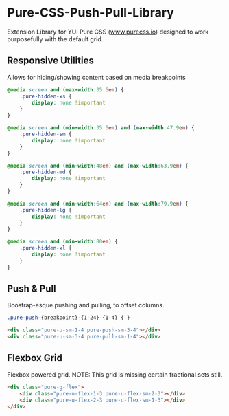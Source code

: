 # Pure-CSS-Push-Pull-Library
Extension Library for YUI Pure CSS (www.purecss.io) designed to work purposefully with the default grid.

## Responsive Utilities
Allows for hiding/showing content based on media breakpoints

```css
@media screen and (max-width:35.5em) {
    .pure-hidden-xs {
        display: none !important
    }
}

@media screen and (min-width:35.5em) and (max-width:47.9em) {
    .pure-hidden-sm {
        display: none !important
    }
}

@media screen and (min-width:48em) and (max-width:63.9em) {
    .pure-hidden-md {
        display: none !important
    }
}

@media screen and (min-width:64em) and (max-width:79.9em) {
    .pure-hidden-lg {
        display: none !important
    }
}

@media screen and (min-width:80em) {
    .pure-hidden-xl {
        display: none !important
    }
}
```

## Push & Pull
Boostrap-esque pushing and pulling, to offset columns.

```css
.pure-push-{breakpoint}-{1-24}-{1-4} { }
```

```html
<div class="pure-u-sm-1-4 pure-push-sm-3-4"></div>
<div class="pure-u-sm-3-4 pure-pull-sm-1-4"></div>
```

## Flexbox Grid
Flexbox powered grid. NOTE: This grid is missing certain fractional sets still. 

```html
<div class="pure-g-flex">
	<div class="pure-u-flex-1-3 pure-u-flex-sm-2-3"></div>
	<div class="pure-u-flex-2-3 pure-u-flex-sm-1-3"></div>
</div>
```